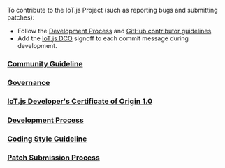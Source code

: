 To contribute to the IoT.js Project (such as reporting bugs and submitting patches):
* Follow the [Development Process](https://github.com/Samsung/IoT.js/wiki/Development-Process) and [GitHub contributor guidelines](https://guides.github.com/activities/contributing-to-open-source/).
* Add the [IoT.js DCO](https://github.com/Samsung/IoT.js/wiki/IoT.js-Developer's-Certificate-of-Origin-1.0) signoff to each commit message during development.

### [Community Guideline](https://github.com/Samsung/IoT.js/wiki/Community-Guidelines)
### [Governance](https://github.com/Samsung/IoT.js/wiki/Governance)
### [IoT.js Developer's Certificate of Origin 1.0](https://github.com/Samsung/IoT.js/wiki/IoT.js-Developer's-Certificate-of-Origin-1.0)
### [Development Process](https://github.com/Samsung/IoT.js/wiki/Development-Process)
### [Coding Style Guideline](https://github.com/Samsung/IoT.js/wiki/Coding_Style_Guideline)
### [Patch Submission Process](https://github.com/Samsung/IoT.js/wiki/Patch-Submission-Process)